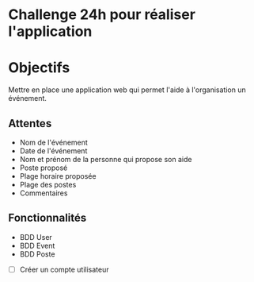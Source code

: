 # Challenge 24h pour réaliser l'application

# Objectifs
Mettre en place une application web qui permet l'aide à l'organisation un événement.

## Attentes
- Nom de l'événement
- Date de l'événement
- Nom et prénom de la personne qui propose son aide
- Poste proposé
- Plage horaire proposée
- Plage des postes
- Commentaires

## Fonctionnalités
- BDD User
- BDD Event
- BDD Poste
- [ ] Créer un compte utilisateur
